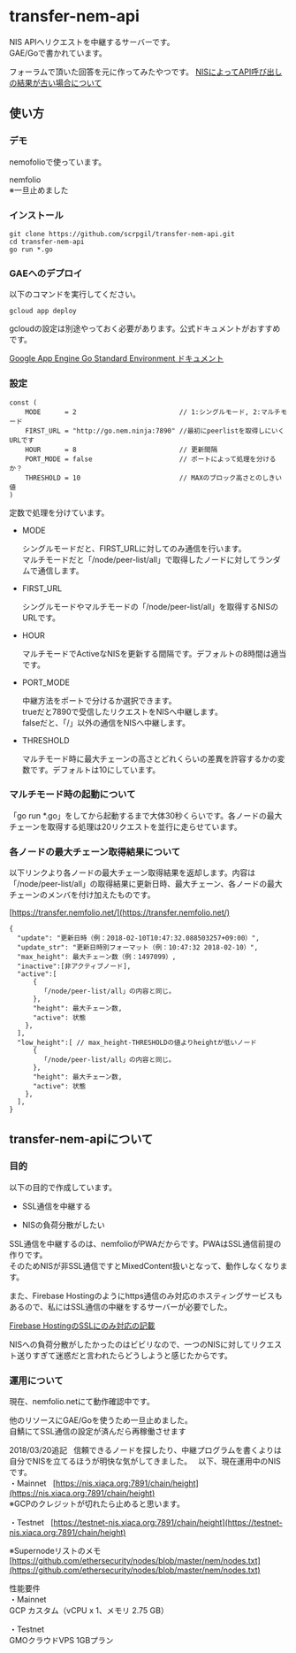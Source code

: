 # transfer-nem-api

NIS APIへリクエストを中継するサーバーです。  
GAE/Goで書かれています。  

フォーラムで頂いた回答を元に作ってみたやつです。
[NISによってAPI呼び出しの結果が古い場合について](https://goo.gl/DSJWT6)


## 使い方

### デモ

nemofolioで使っています。

nemfolio  
※一旦止めました


### インストール

````
git clone https://github.com/scrpgil/transfer-nem-api.git 
cd transfer-nem-api
go run *.go
````


### GAEへのデプロイ

以下のコマンドを実行してください。

````
gcloud app deploy
````

gcloudの設定は別途やっておく必要があります。公式ドキュメントがおすすめです。

[Google App Engine Go Standard Environment ドキュメント](https://cloud.google.com/appengine/docs/standard/go/?hl=ja)

### 設定

````
const (
	MODE      = 2                          // 1:シングルモード, 2:マルチモード
	FIRST_URL = "http://go.nem.ninja:7890" //最初にpeerlistを取得しにいくURLです
	HOUR      = 8                          // 更新間隔
	PORT_MODE = false                      // ポートによって処理を分けるか？
	THRESHOLD = 10                         // MAXのブロック高さとのしきい値
)
````

定数で処理を分けています。

- MODE

	シングルモードだと、FIRST_URLに対してのみ通信を行います。  
	マルチモードだと「/node/peer-list/all」で取得したノードに対してランダムで通信します。  

- FIRST_URL

	シングルモードやマルチモードの「/node/peer-list/all」を取得するNISのURLです。  

- HOUR

	マルチモードでActiveなNISを更新する間隔です。デフォルトの8時間は適当です。  

- PORT_MODE

	中継方法をポートで分けるか選択できます。  
	trueだと7890で受信したリクエストをNISへ中継します。  
	falseだと、「/」以外の通信をNISへ中継します。  

- THRESHOLD

	マルチモード時に最大チェーンの高さとどれくらいの差異を許容するかの変数です。デフォルトは10にしています。  


### マルチモード時の起動について

「go run *.go」をしてから起動するまで大体30秒くらいです。各ノードの最大チェーンを取得する処理は20リクエストを並行に走らせています。  


### 各ノードの最大チェーン取得結果について

以下リンクより各ノードの最大チェーン取得結果を返却します。内容は「/node/peer-list/all」の取得結果に更新日時、最大チェーン、各ノードの最大チェーンのメンバを付け加えたものです。

[https://transfer.nemfolio.net/](https://transfer.nemfolio.net/)


````
{
  "update": "更新日時（例：2018-02-10T10:47:32.088503257+09:00）",
  "update_str": "更新日時別フォーマット（例：10:47:32 2018-02-10）",
  "max_height": 最大チェーン数（例：1497099）,
  "inactive":[非アクティブノード],
  "active":[
      {
     	「/node/peer-list/all」の内容と同じ。
      },
      "height": 最大チェーン数,
      "active": 状態
    },
  ],
  "low_height":[ // max_height-THRESHOLDの値よりheightが低いノード
      {
     	「/node/peer-list/all」の内容と同じ。
      },
      "height": 最大チェーン数,
      "active": 状態
    },
  ],
}
````


## transfer-nem-apiについて

### 目的

以下の目的で作成しています。

- SSL通信を中継する

- NISの負荷分散がしたい 

SSL通信を中継するのは、nemfolioがPWAだからです。PWAはSSL通信前提の作りです。  
そのためNISが非SSL通信ですとMixedContent扱いとなって、動作しなくなります。   

また、Firebase Hostingのようにhttps通信のみ対応のホスティングサービスもあるので、私にはSSL通信の中継をするサーバーが必要でした。

[Firebase HostingのSSLにのみ対応の記載](https://twitter.com/scrpgil/status/956711883133747200)


NISへの負荷分散がしたかったのはビビリなので、一つのNISに対してリクエスト送りすぎて迷惑だと言われたらどうしようと感じたからです。  

### 運用について

現在、nemfolio.netにて動作確認中です。

他のリソースにGAE/Goを使うため一旦止めました。  
自鯖にてSSL通信の設定が済んだら再稼働させます

2018/03/20追記  
信頼できるノードを探したり、中継プログラムを書くよりは自分でNISを立てるほうが明快な気がしてきました。  
以下、現在運用中のNISです。  
・Mainnet  
[https://nis.xiaca.org:7891/chain/height](https://nis.xiaca.org:7891/chain/height)  
※GCPのクレジットが切れたら止めると思います。  

・Testnet  
[https://testnet-nis.xiaca.org:7891/chain/height](https://testnet-nis.xiaca.org:7891/chain/height)

※Supernodeリストのメモ  
[https://github.com/ethersecurity/nodes/blob/master/nem/nodes.txt](https://github.com/ethersecurity/nodes/blob/master/nem/nodes.txt)


性能要件  
・Mainnet  
GCP カスタム（vCPU x 1、メモリ 2.75 GB）  

・Testnet  
GMOクラウドVPS 1GBプラン
